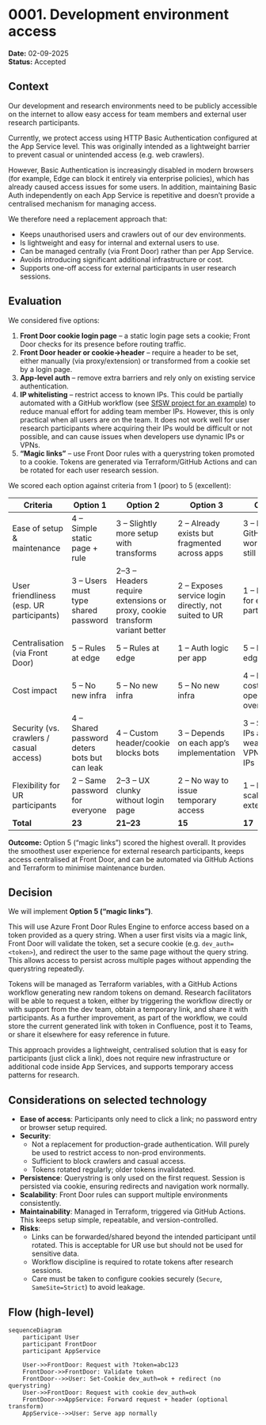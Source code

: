 # 0001. Development environment access

**Date:** 02-09-2025  
**Status:** Accepted

## Context

Our development and research environments need to be publicly accessible on the internet to allow easy access for team members and external user research participants.

Currently, we protect access using HTTP Basic Authentication configured at the App Service level. This was originally intended as a lightweight barrier to prevent casual or unintended access (e.g. web crawlers).

However, Basic Authentication is increasingly disabled in modern browsers (for example, Edge can block it entirely via enterprise policies), which has already caused access issues for some users. In addition, maintaining Basic Auth independently on each App Service is repetitive and doesn’t provide a centralised mechanism for managing access.

We therefore need a replacement approach that:

- Keeps unauthorised users and crawlers out of our dev environments.
- Is lightweight and easy for internal and external users to use.
- Can be managed centrally (via Front Door) rather than per App Service.
- Avoids introducing significant additional infrastructure or cost.
- Supports one-off access for external participants in user research sessions.

## Evaluation

We considered five options:

1. **Front Door cookie login page** – a static login page sets a cookie; Front Door checks for its presence before routing traffic.
2. **Front Door header or cookie→header** – require a header to be set, either manually (via proxy/extension) or transformed from a cookie set by a login page.
3. **App-level auth** – remove extra barriers and rely only on existing service authentication.
4. **IP whitelisting** – restrict access to known IPs. This could be partially automated with a GitHub workflow (see [SfSW project for an example](https://github.com/DFE-Digital/SfSW-Infra/blob/main/.github/workflows/ip-whitelist.yml)) to reduce manual effort for adding team member IPs. However, this is only practical when all users are on the team. It does not work well for user research participants where acquiring their IPs would be difficult or not possible, and can cause issues when developers use dynamic IPs or VPNs.
5. **“Magic links”** – use Front Door rules with a querystring token promoted to a cookie. Tokens are generated via Terraform/GitHub Actions and can be rotated for each user research session.

We scored each option against criteria from 1 (poor) to 5 (excellent):

| Criteria                                 | Option 1                                     | Option 2                                                                   | Option 3                                             | Option 4                                                 | Option 5                                     |
| ---------------------------------------- | -------------------------------------------- | -------------------------------------------------------------------------- | ---------------------------------------------------- | -------------------------------------------------------- | -------------------------------------------- |
| Ease of setup & maintenance              | 4 – Simple static page + rule                | 3 – Slightly more setup with transforms                                    | 2 – Already exists but fragmented across apps        | 3 – Easier with GitHub workflow, but still awkward       | 3 – Needs workflow/rotation, but centralised |
| User friendliness (esp. UR participants) | 3 – Users must type shared password          | 2–3 – Headers require extensions or proxy, cookie transform variant better | 2 – Exposes service login directly, not suited to UR | 1 – Not viable for external participants                 | 5 – Just click a link, no input              |
| Centralisation (via Front Door)          | 5 – Rules at edge                            | 5 – Rules at edge                                                          | 1 – Auth logic per app                               | 5 – Rules at edge                                        | 5 – Rules at edge                            |
| Cost impact                              | 5 – No new infra                             | 5 – No new infra                                                           | 5 – No new infra                                     | 4 – No infra cost, but operational overhead              | 5 – No new infra, reuses workflows           |
| Security (vs. crawlers / casual access)  | 4 – Shared password deters bots but can leak | 4 – Custom header/cookie blocks bots                                       | 3 – Depends on each app’s implementation             | 3 – Strong if IPs are stable, weak with VPNs/dynamic IPs | 4 – Rotating tokens strong enough for UR     |
| Flexibility for UR participants          | 2 – Same password for everyone               | 2–3 – UX clunky without login page                                         | 2 – No way to issue temporary access                 | 1 – Doesn’t scale to external users                      | 5 – Easy temporary access per session        |
| **Total**                                | **23**                                       | **21–23**                                                                  | **15**                                               | **17**                                                   | **27**                                       |

**Outcome:** Option 5 (“magic links”) scored the highest overall. It provides the smoothest user experience for external research participants, keeps access centralised at Front Door, and can be automated via GitHub Actions and Terraform to minimise maintenance burden.

## Decision

We will implement **Option 5 (“magic links”)**.

This will use Azure Front Door Rules Engine to enforce access based on a token provided as a query string. When a user first visits via a magic link, Front Door will validate the token, set a secure cookie (e.g. `dev_auth=<token>`), and redirect the user to the same page without the query string. This allows access to persist across multiple pages without appending the querystring repeatedly.

Tokens will be managed as Terraform variables, with a GitHub Actions workflow generating new random tokens on demand. Research facilitators will be able to request a token, either by triggering the workflow directly or with support from the dev team, obtain a temporary link, and share it with participants.
As a further improvement, as part of the workflow, we could store the current generated link with token in Confluence, post it to Teams, or share it elsewhere for easy reference in future.

This approach provides a lightweight, centralised solution that is easy for participants (just click a link), does not require new infrastructure or additional code inside App Services, and supports temporary access patterns for research.

## Considerations on selected technology

- **Ease of access**: Participants only need to click a link; no password entry or browser setup required.
- **Security**:
  - Not a replacement for production-grade authentication. Will purely be used to restrict access to non-prod environments.
  - Sufficient to block crawlers and casual access.
  - Tokens rotated regularly; older tokens invalidated.
- **Persistence**: Querystring is only used on the first request. Session is persisted via cookie, ensuring redirects and navigation work normally.
- **Scalability**: Front Door rules can support multiple environments consistently.
- **Maintainability**: Managed in Terraform, triggered via GitHub Actions. This keeps setup simple, repeatable, and version-controlled.
- **Risks**:
  - Links can be forwarded/shared beyond the intended participant until rotated. This is acceptable for UR use but should not be used for sensitive data.
  - Workflow discipline is required to rotate tokens after research sessions.
  - Care must be taken to configure cookies securely (`Secure`, `SameSite=Strict`) to avoid leakage.

## Flow (high-level)

```mermaid
sequenceDiagram
    participant User
    participant FrontDoor
    participant AppService

    User->>FrontDoor: Request with ?token=abc123
    FrontDoor->>FrontDoor: Validate token
    FrontDoor-->>User: Set-Cookie dev_auth=ok + redirect (no querystring)
    User->>FrontDoor: Request with cookie dev_auth=ok
    FrontDoor->>AppService: Forward request + header (optional transform)
    AppService-->>User: Serve app normally
```
